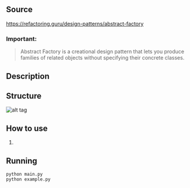 ## Source
https://refactoring.guru/design-patterns/abstract-factory
### Important:
>Abstract Factory is a creational design pattern that lets you produce families of related objects without specifying their concrete classes.
## Description

## Structure
![alt tag](abstract_method.png)
## How to use
1. 
## Running
```
python main.py
python example.py
```